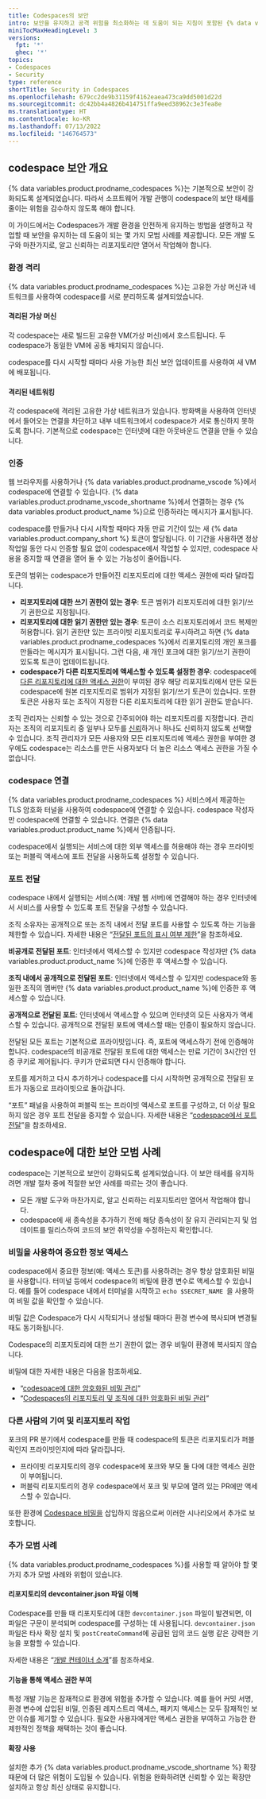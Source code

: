 ```yaml
---
title: Codespaces의 보안
intro: 보안을 유지하고 공격 위험을 최소화하는 데 도움이 되는 지침이 포함된 {% data variables.product.prodname_codespaces %} 보안 아키텍처의 개요입니다.
miniTocMaxHeadingLevel: 3
versions:
  fpt: '*'
  ghec: '*'
topics:
- Codespaces
- Security
type: reference
shortTitle: Security in Codespaces
ms.openlocfilehash: 679cc2de9b31159f4162eaea473ca9dd5001d22d
ms.sourcegitcommit: dc42bb4a4826b414751ffa9eed38962c3e3fea8e
ms.translationtype: HT
ms.contentlocale: ko-KR
ms.lasthandoff: 07/13/2022
ms.locfileid: "146764573"
---
```

## <a name="overview-of-codespace-security"></a>codespace 보안 개요

{% data variables.product.prodname_codespaces %}는 기본적으로 보안이 강화되도록 설계되었습니다. 따라서 소프트웨어 개발 관행이 codespace의 보안 태세를 줄이는 위험을 감수하지 않도록 해야 합니다. 

이 가이드에서는 Codespaces가 개발 환경을 안전하게 유지하는 방법을 설명하고 작업할 때 보안을 유지하는 데 도움이 되는 몇 가지 모범 사례를 제공합니다. 모든 개발 도구와 마찬가지로, 알고 신뢰하는 리포지토리만 열어서 작업해야 합니다.

### <a name="environment-isolation"></a>환경 격리

{% data variables.product.prodname_codespaces %}는 고유한 가상 머신과 네트워크를 사용하여 codespace를 서로 분리하도록 설계되었습니다.

#### <a name="isolated-virtual-machines"></a>격리된 가상 머신

각 codespace는 새로 빌드된 고유한 VM(가상 머신)에서 호스트됩니다. 두 codespace가 동일한 VM에 공동 배치되지 않습니다. 

codespace를 다시 시작할 때마다 사용 가능한 최신 보안 업데이트를 사용하여 새 VM에 배포됩니다.

#### <a name="isolated-networking"></a>격리된 네트워킹

각 codespace에 격리된 고유한 가상 네트워크가 있습니다. 방화벽을 사용하여 인터넷에서 들어오는 연결을 차단하고 내부 네트워크에서 codespace가 서로 통신하지 못하도록 합니다. 기본적으로 codespace는 인터넷에 대한 아웃바운드 연결을 만들 수 있습니다.

### <a name="authentication"></a>인증

웹 브라우저를 사용하거나 {% data variables.product.prodname_vscode %}에서 codespace에 연결할 수 있습니다. {% data variables.product.prodname_vscode_shortname %}에서 연결하는 경우 {% data variables.product.product_name %}으로 인증하라는 메시지가 표시됩니다. 

codespace를 만들거나 다시 시작할 때마다 자동 만료 기간이 있는 새 {% data variables.product.company_short %} 토큰이 할당됩니다. 이 기간을 사용하면 정상 작업일 동안 다시 인증할 필요 없이 codespace에서 작업할 수 있지만, codespace 사용을 중지할 때 연결을 열어 둘 수 있는 가능성이 줄어듭니다.

토큰의 범위는 codespace가 만들어진 리포지토리에 대한 액세스 권한에 따라 달라집니다.

- **리포지토리에 대한 쓰기 권한이 있는 경우**: 토큰 범위가 리포지토리에 대한 읽기/쓰기 권한으로 지정됩니다.
- **리포지토리에 대한 읽기 권한만 있는 경우**: 토큰이 소스 리포지토리에서 코드 복제만 허용합니다. 읽기 권한만 있는 프라이빗 리포지토리로 푸시하려고 하면 {% data variables.product.prodname_codespaces %}에서 리포지토리의 개인 포크를 만들라는 메시지가 표시됩니다. 그런 다음, 새 개인 포크에 대한 읽기/쓰기 권한이 있도록 토큰이 업데이트됩니다. 
- **codespace가 다른 리포지토리에 액세스할 수 있도록 설정한 경우**: codespace에 [다른 리포지토리에 대한 액세스 권한](/codespaces/managing-codespaces-for-your-organization/managing-access-and-security-for-your-organizations-codespaces)이 부여된 경우 해당 리포지토리에서 만든 모든 codespace에 원본 리포지토리로 범위가 지정된 읽기/쓰기 토큰이 있습니다. 또한 토큰은 사용자 또는 조직이 지정한 다른 리포지토리에 대한 읽기 권한도 받습니다.

조직 관리자는 신뢰할 수 있는 것으로 간주되어야 하는 리포지토리를 지정합니다. 관리자는 조직의 리포지토리 중 일부나 모두를 [신뢰](/codespaces/managing-codespaces-for-your-organization/managing-access-and-security-for-your-organizations-codespaces)하거나 하나도 신뢰하지 않도록 선택할 수 있습니다. 조직 관리자가 모든 사용자와 모든 리포지토리에 액세스 권한을 부여한 경우에도 codespace는 리소스를 만든 사용자보다 더 높은 리소스 액세스 권한을 가질 수 없습니다.

### <a name="codespace-connections"></a>codespace 연결

{% data variables.product.prodname_codespaces %} 서비스에서 제공하는 TLS 암호화 터널을 사용하여 codespace에 연결할 수 있습니다. codespace 작성자만 codespace에 연결할 수 있습니다. 연결은 {% data variables.product.product_name %}에서 인증됩니다.

codespace에서 실행되는 서비스에 대한 외부 액세스를 허용해야 하는 경우 프라이빗 또는 퍼블릭 액세스에 포트 전달을 사용하도록 설정할 수 있습니다.

### <a name="port-forwarding"></a>포트 전달

codespace 내에서 실행되는 서비스(예: 개발 웹 서버)에 연결해야 하는 경우 인터넷에서 서비스를 사용할 수 있도록 포트 전달을 구성할 수 있습니다. 

조직 소유자는 공개적으로 또는 조직 내에서 전달 포트를 사용할 수 있도록 하는 기능을 제한할 수 있습니다. 자세한 내용은 “[전달된 포트의 표시 여부 제한](/codespaces/managing-codespaces-for-your-organization/restricting-the-visibility-of-forwarded-ports)”을 참조하세요.

**비공개로 전달된 포트**: 인터넷에서 액세스할 수 있지만 codespace 작성자만 {% data variables.product.product_name %}에 인증한 후 액세스할 수 있습니다.

**조직 내에서 공개적으로 전달된 포트**: 인터넷에서 액세스할 수 있지만 codespace와 동일한 조직의 멤버만 {% data variables.product.product_name %}에 인증한 후 액세스할 수 있습니다.

**공개적으로 전달된 포트**: 인터넷에서 액세스할 수 있으며 인터넷의 모든 사용자가 액세스할 수 있습니다. 공개적으로 전달된 포트에 액세스할 때는 인증이 필요하지 않습니다.

전달된 모든 포트는 기본적으로 프라이빗입니다. 즉, 포트에 액세스하기 전에 인증해야 합니다. codespace의 비공개로 전달된 포트에 대한 액세스는 만료 기간이 3시간인 인증 쿠키로 제어됩니다. 쿠키가 만료되면 다시 인증해야 합니다.

포트를 제거하고 다시 추가하거나 codespace를 다시 시작하면 공개적으로 전달된 포트가 자동으로 프라이빗으로 돌아갑니다.

“포트” 패널을 사용하여 퍼블릭 또는 프라이빗 액세스로 포트를 구성하고, 더 이상 필요하지 않은 경우 포트 전달을 중지할 수 있습니다. 자세한 내용은 “[codespace에서 포트 전달](/codespaces/developing-in-codespaces/forwarding-ports-in-your-codespace)”을 참조하세요.

## <a name="good-security-practices-for-your-codespaces"></a>codespace에 대한 보안 모범 사례

codespace는 기본적으로 보안이 강화되도록 설계되었습니다. 이 보안 태세를 유지하려면 개발 절차 중에 적절한 보안 사례를 따르는 것이 좋습니다. 

- 모든 개발 도구와 마찬가지로, 알고 신뢰하는 리포지토리만 열어서 작업해야 합니다.
- codespace에 새 종속성을 추가하기 전에 해당 종속성이 잘 유지 관리되는지 및 업데이트를 릴리스하여 코드의 보안 취약성을 수정하는지 확인합니다.

### <a name="using-secrets-to-access-sensitive-information"></a>비밀을 사용하여 중요한 정보 액세스 

codespace에서 중요한 정보(예: 액세스 토큰)를 사용하려는 경우 항상 암호화된 비밀을 사용합니다. 터미널 등에서 codespace의 비밀에 환경 변수로 액세스할 수 있습니다. 예를 들어 codespace 내에서 터미널을 시작하고 `echo $SECRET_NAME `을 사용하여 비밀 값을 확인할 수 있습니다.

비밀 값은 Codespace가 다시 시작되거나 생성될 때마다 환경 변수에 복사되며 변경될 때도 동기화됩니다.

Codespace의 리포지토리에 대한 쓰기 권한이 없는 경우 비밀이 환경에 복사되지 않습니다.

비밀에 대한 자세한 내용은 다음을 참조하세요.
- “[codespace에 대한 암호화된 비밀 관리](/codespaces/managing-your-codespaces/managing-encrypted-secrets-for-your-codespaces)”
- “[Codespaces의 리포지토리 및 조직에 대한 암호화된 비밀 관리](/codespaces/managing-codespaces-for-your-organization/managing-encrypted-secrets-for-your-repository-and-organization-for-codespaces)”

### <a name="working-with-other-peoples-contributions-and-repositories"></a>다른 사람의 기여 및 리포지토리 작업

포크의 PR 분기에서 codespace를 만들 때 codespace의 토큰은 리포지토리가 퍼블릭인지 프라이빗인지에 따라 달라집니다.
- 프라이빗 리포지토리의 경우 codespace에 포크와 부모 둘 다에 대한 액세스 권한이 부여됩니다.
- 퍼블릭 리포지토리의 경우 codespace에서 포크 및 부모에 열려 있는 PR에만 액세스할 수 있습니다.

또한 환경에 [Codespace 비밀을](/codespaces/managing-your-codespaces/managing-encrypted-secrets-for-your-codespaces) 삽입하지 않음으로써 이러한 시나리오에서 추가로 보호합니다.

### <a name="additional-good-practices"></a>추가 모범 사례

{% data variables.product.prodname_codespaces %}를 사용할 때 알아야 할 몇 가지 추가 모범 사례와 위험이 있습니다. 

#### <a name="understanding-a-repositorys-devcontainerjson-file"></a>리포지토리의 devcontainer.json 파일 이해

Codespace를 만들 때 리포지토리에 대한 `devcontainer.json` 파일이 발견되면, 이 파일은 구문이 분석되며 codespace를 구성하는 데 사용됩니다. `devcontainer.json` 파일은 타사 확장 설치 및 `postCreateCommand`에 공급된 임의 코드 실행 같은 강력한 기능을 포함할 수 있습니다.

자세한 내용은 “[개발 컨테이너 소개](/codespaces/setting-up-your-project-for-codespaces/introduction-to-dev-containers)”를 참조하세요.

#### <a name="granting-access-through-features"></a>기능을 통해 액세스 권한 부여

특정 개발 기능은 잠재적으로 환경에 위험을 추가할 수 있습니다. 예를 들어 커밋 서명, 환경 변수에 삽입된 비밀, 인증된 레지스트리 액세스, 패키지 액세스는 모두 잠재적인 보안 이슈를 제기할 수 있습니다. 필요한 사용자에게만 액세스 권한을 부여하고 가능한 한 제한적인 정책을 채택하는 것이 좋습니다. 

#### <a name="using-extensions"></a>확장 사용

설치한 추가 {% data variables.product.prodname_vscode_shortname %} 확장 때문에 더 많은 위험이 도입될 수 있습니다. 위험을 완화하려면 신뢰할 수 있는 확장만 설치하고 항상 최신 상태로 유지합니다.
